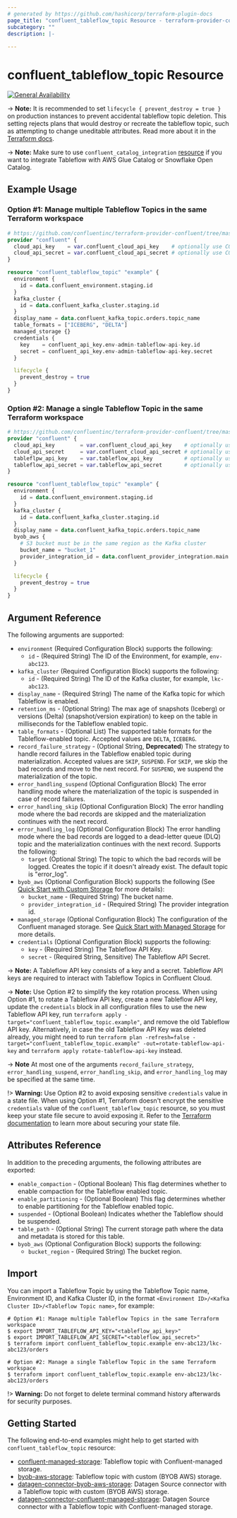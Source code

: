 ```yaml
---
# generated by https://github.com/hashicorp/terraform-plugin-docs
page_title: "confluent_tableflow_topic Resource - terraform-provider-confluent"
subcategory: ""
description: |-
  
---
```


# confluent_tableflow_topic Resource

[![General Availability](https://img.shields.io/badge/Lifecycle%20Stage-General%20Availability-%2345c6e8)](https://docs.confluent.io/cloud/current/api.html#section/Versioning/API-Lifecycle-Policy)

-> **Note:** It is recommended to set `lifecycle { prevent_destroy = true }` on production instances to prevent accidental tableflow topic deletion. This setting rejects plans that would destroy or recreate the tableflow topic, such as attempting to change uneditable attributes. Read more about it in the [Terraform docs](https://www.terraform.io/language/meta-arguments/lifecycle#prevent_destroy).

-> **Note:** Make sure to use `confluent_catalog_integration` [resource](https://registry.terraform.io/providers/confluentinc/confluent/latest/docs/resources/confluent_catalog_integration) if you want to integrate Tableflow with AWS Glue Catalog or Snowflake Open Catalog.

## Example Usage

### Option #1: Manage multiple Tableflow Topics in the same Terraform workspace

```terraform
# https://github.com/confluentinc/terraform-provider-confluent/tree/master/examples/configurations/tableflow/confluent-managed-storage
provider "confluent" {
  cloud_api_key    = var.confluent_cloud_api_key    # optionally use CONFLUENT_CLOUD_API_KEY env var
  cloud_api_secret = var.confluent_cloud_api_secret # optionally use CONFLUENT_CLOUD_API_SECRET env var
}

resource "confluent_tableflow_topic" "example" {
  environment {
    id = data.confluent_environment.staging.id
  }
  kafka_cluster {
    id = data.confluent_kafka_cluster.staging.id
  }
  display_name = data.confluent_kafka_topic.orders.topic_name
  table_formats = ["ICEBERG", "DELTA"]
  managed_storage {}
  credentials {
    key    = confluent_api_key.env-admin-tableflow-api-key.id
    secret = confluent_api_key.env-admin-tableflow-api-key.secret
  }

  lifecycle {
    prevent_destroy = true
  }
}
```

### Option #2: Manage a single Tableflow Topic in the same Terraform workspace

```terraform
# https://github.com/confluentinc/terraform-provider-confluent/tree/master/examples/configurations/tableflow/byob-aws-storage
provider "confluent" {
  cloud_api_key        = var.confluent_cloud_api_key    # optionally use CONFLUENT_CLOUD_API_KEY env var
  cloud_api_secret     = var.confluent_cloud_api_secret # optionally use CONFLUENT_CLOUD_API_SECRET env var
  tableflpw_api_key    = var.tableflow_api_key          # optionally use TABLEFLOW_API_KEY env var
  tableflow_api_secret = var.tableflow_api_secret       # optionally use TABLEFLOW_API_SECRET env var
}

resource "confluent_tableflow_topic" "example" {
  environment {
    id = data.confluent_environment.staging.id
  }
  kafka_cluster {
    id = data.confluent_kafka_cluster.staging.id
  }
  display_name = data.confluent_kafka_topic.orders.topic_name
  byob_aws {
    # S3 bucket must be in the same region as the Kafka cluster
    bucket_name = "bucket_1"
    provider_integration_id = data.confluent_provider_integration.main.id
  }

  lifecycle {
    prevent_destroy = true
  }
}
```

<!-- schema generated by tfplugindocs -->
## Argument Reference

The following arguments are supported:

- `environment` (Required Configuration Block) supports the following:
    - `id` - (Required String) The ID of the Environment, for example, `env-abc123`. 
- `kafka_cluster` (Required Configuration Block) supports the following:
    - `id` - (Required String) The ID of the Kafka cluster, for example, `lkc-abc123`.
- `display_name` - (Required String) The name of the Kafka topic for which Tableflow is enabled.
- `retention_ms` - (Optional String) The max age of snapshots (Iceberg) or versions (Delta) (snapshot/version expiration) to keep on the table in milliseconds for the Tableflow enabled topic.
- `table_formats` - (Optional List) The supported table formats for the Tableflow-enabled topic. Accepted values are `DELTA`, `ICEBERG`.
- `record_failure_strategy` - (Optional String, **Deprecated**) The strategy to handle record failures in the Tableflow enabled topic during materialization. Accepted values are `SKIP`, `SUSPEND`. For `SKIP`, we skip the bad records and move to the next record. For `SUSPEND`, we suspend the materialization of the topic.
- `error_handling_suspend` (Optional Configuration Block) The error handling mode where the materialization of the topic is suspended in case of record failures.
- `error_handling_skip` (Optional Configuration Block) The error handling mode where the bad records are skipped and the materialization continues with the next record.
- `error_handling_log` (Optional Configuration Block) The error handling mode where the bad records are logged to a dead-letter queue (DLQ) topic and the materialization continues with the next record. Supports the following:
    - `target` (Optional String) The topic to which the bad records will be logged. Creates the topic if it doesn't already exist. The default topic is "error_log".
- `byob_aws` (Optional Configuration Block) supports the following (See [Quick Start with Custom Storage](https://docs.confluent.io/cloud/current/topics/tableflow/get-started/quick-start-custom-storage-glue.html#cloud-tableflow-quick-start) for more details):
    - `bucket_name` - (Required String) The bucket name.
    - `provider_integration_id` - (Required String) The provider integration id.
- `managed_storage` (Optional Configuration Block) The configuration of the Confluent managed storage. See [Quick Start with Managed Storage](https://docs.confluent.io/cloud/current/topics/tableflow/get-started/quick-start-managed-storage.html#cloud-tableflow-quick-start-managed-storage) for more details.
- `credentials` (Optional Configuration Block) supports the following:
    - `key` - (Required String) The Tableflow API Key.
    - `secret` - (Required String, Sensitive) The Tableflow API Secret.

-> **Note:** A Tableflow API key consists of a key and a secret. Tableflow API keys are required to interact with Tableflow Topics in Confluent Cloud.

-> **Note:** Use Option #2 to simplify the key rotation process. When using Option #1, to rotate a Tableflow API key, create a new Tableflow API key, update the `credentials` block in all configuration files to use the new Tableflow API key, run `terraform apply -target="confluent_tableflow_topic.example"`, and remove the old Tableflow API key. Alternatively, in case the old Tableflow API Key was deleted already, you might need to run `terraform plan -refresh=false -target="confluent_tableflow_topic.example" -out=rotate-tableflow-api-key` and `terraform apply rotate-tableflow-api-key` instead.

-> **Note** At most one of the arguments `record_failure_strategy`, `error_handling_suspend`, `error_handling_skip`, and `error_handling_log` may be specified at the same time.

!> **Warning:** Use Option #2 to avoid exposing sensitive `credentials` value in a state file. When using Option #1, Terraform doesn't encrypt the sensitive `credentials` value of the `confluent_tableflow_topic` resource, so you must keep your state file secure to avoid exposing it. Refer to the [Terraform documentation](https://www.terraform.io/docs/language/state/sensitive-data.html) to learn more about securing your state file.

## Attributes Reference

In addition to the preceding arguments, the following attributes are exported:

- `enable_compaction` - (Optional Boolean) This flag determines whether to enable compaction for the Tableflow enabled topic.
- `enable_partitioning` - (Optional Boolean) This flag determines whether to enable partitioning for the Tableflow enabled topic.
- `suspended` - (Optional Boolean) Indicates whether the Tableflow should be suspended.
- `table_path` - (Optional String) The current storage path where the data and metadata is stored for this table.
- `byob_aws` (Optional Configuration Block) supports the following:
    - `bucket_region` - (Required String) The bucket region.

## Import

You can import a Tableflow Topic by using the Tableflow Topic name, Environment ID, and Kafka Cluster ID, in the format `<Environment ID>/<Kafka Cluster ID>/<Tableflow Topic name>`, for example:

```shell
# Option #1: Manage multiple Tableflow Topics in the same Terraform workspace
$ export IMPORT_TABLEFLOW_API_KEY="<tableflow_api_key>"
$ export IMPORT_TABLEFLOW_API_SECRET="<tableflow_api_secret>"
$ terraform import confluent_tableflow_topic.example env-abc123/lkc-abc123/orders

# Option #2: Manage a single Tableflow Topic in the same Terraform workspace
$ terraform import confluent_tableflow_topic.example env-abc123/lkc-abc123/orders
```

!> **Warning:** Do not forget to delete terminal command history afterwards for security purposes.

## Getting Started
The following end-to-end examples might help to get started with `confluent_tableflow_topic` resource:
* [confluent-managed-storage](https://github.com/confluentinc/terraform-provider-confluent/tree/master/examples/configurations/tableflow/confluent-managed-storage): Tableflow topic with Confluent-managed storage.
* [byob-aws-storage](https://github.com/confluentinc/terraform-provider-confluent/tree/master/examples/configurations/tableflow/confluent-managed-storage): Tableflow topic with custom (BYOB AWS) storage.
* [datagen-connector-byob-aws-storage](https://github.com/confluentinc/terraform-provider-confluent/tree/master/examples/configurations/tableflow/datagen-connector-byob-aws-storage): Datagen Source connector with a Tableflow topic with custom (BYOB AWS) storage.
* [datagen-connector-confluent-managed-storage](https://github.com/confluentinc/terraform-provider-confluent/tree/master/examples/configurations/tableflow/datagen-connector-confluent-managed-storage): Datagen Source connector with a Tableflow topic with Confluent-managed storage.
